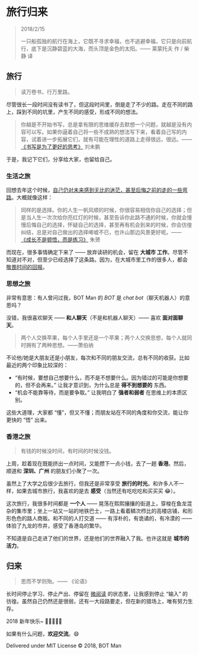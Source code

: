 ﻿# 旅行归来

> 2018/2/15
>
> 一只船孤独的航行在海上，它既不寻求幸福，也不逃避幸福，它只是向前航行，底下是沉静碧蓝的大海，而头顶是金色的太阳。—— 莱蒙托夫 作 / 柴静 译

## 旅行

> 读万卷书，行万里路。

尽管很长一段时间没有读书了，但这段时间里，倒是走了不少的路。走在不同的路上，踩到不同的坑里，产生不同的感受，形成不同的想法。

> 你越是不开始书写，总是拿有限的思维缓存去默想一个问题，就越是没有内容可以写。如果你逼着自己将一些不成熟的想法写下来，看着自己写的内容，试着进一步拓展它们，就有可能在理性的道路上走得很远，很远。—— [《书写是为了更好的思考》](http://mindhacks.cn/2009/02/09/writing-is-better-thinking/) 刘未鹏

于是，我记下它们，分享给大家，也留给自己。

### 生活之旅

回想去年这个时候，[自己仍对未来感到无比的迷茫，甚至后悔之前的走的一些弯路](../2017/Thinking-College.md)。大概就像这样：

> 同样的是选择。你的人生一帆风顺的时候，你很容易相信你自己的选择；但是当人生一次次给你亮红灯的时候，甚至告诉你此路不通的时候，你就会慢慢后悔自己的选择，怀疑自己的选择，甚至再有机会到来的时候，你会彷徨纠结，总是对自己做出的选择唏嘘不已，也许山那边风景更好呢。—— [《成长不是顿悟，而是练习》](https://time.geekbang.org/column/article/3227) 朱赟

而现在，很多事情确定下来了 —— 放弃读研的机会，留在 **大城市 工作**。尽管不知道对不对，但至少已经选择了这条路。因为，在大城市里工作的很多人，都会 [敬畏时间的回报](http://insights.thoughtworks.cn/revere-time/)。

### 思想之旅

非常有意思：有人曾问过我，BOT Man 的 _BOT_ 是 _chat bot_（聊天机器人）的意思吗？

没错，我很喜欢聊天 —— **和人聊天**（不是和机器人聊天）—— 喜欢 **面对面聊天**。

> 两个人交换苹果，每个人手里还是一个苹果；两个人交换思想，每个人就同时拥有了两种思想。——萧伯纳

不论他/她是大朋友还是小朋友，每次和不同的朋友交流，总有不同的收获。比如最近的两个印象比较深的：

- “有时候，要想自己想要什么，而不是不想要什么。因为错过的可能是你想要的，但不会再来。” 让我才意识到，为什么总是 **得不到想要的** 东西。
- “机会不能靠等待，而是要争取。” 让我明白了 **强者和弱者** 在思维上的本质区别。

这些大道理，大家都 “懂”，但又不懂；而朋友站在不同的角度和你交流，能让你更快的 “悟” 出来。

### 香港之旅

> 有钱的时候没时间，有时间的时候没钱。

上周，趁着现在既能挤出一点时间，又能攒下一点小钱，去了一趟 **香港**。然后，顺道和 **深圳、广州** 的朋友们小聚了一次。

虽然上了大学之后很少去旅行，但我还是非常享受 **旅行的时光**。和许多人不一样，如果去城市旅行，我喜欢的是去 **感受**（当然还有吃吃吃和买买买 😂）。

这次旅行，我很多时间都是 **一个人** —— 晃荡在熙熙攘攘的街道上，穿梭在鱼龙混杂的集市里；坐上一站又一站的地铁巴士，一路上看着鳞次栉比的高楼店铺，和形形色色的路人商贩。和不同的人打交道 —— 有淳朴的，有诡谲的，有冷漠的 —— 体验了九龙的市井，感受了香港岛的繁华。

不知道是自己走进了他们的世界，还是他们的世界融入了我。也许这就是 **城市的活力**。

## 归来

> 思而不学则殆。—— 《论语》

长时间停止学习、停止产出、停留在 [微阅读](https://baike.baidu.com/item/微阅读) 的状态里，让我感到停止 “输入” 的彷徨。虽然自己仍然还是很弱，还有一大段路要走，但在新的猎场上，唯有努力生存。

2018 新年快乐~ 🙂🎉🎈✨🙃

如果有什么问题，**欢迎交流**。😄

Delivered under MIT License &copy; 2018, BOT Man
